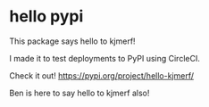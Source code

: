 # hello pypi

This package says hello to kjmerf!

I made it to test deployments to PyPI using CircleCI.

Check it out! https://pypi.org/project/hello-kjmerf/

Ben is here to say hello to kjmerf also!
